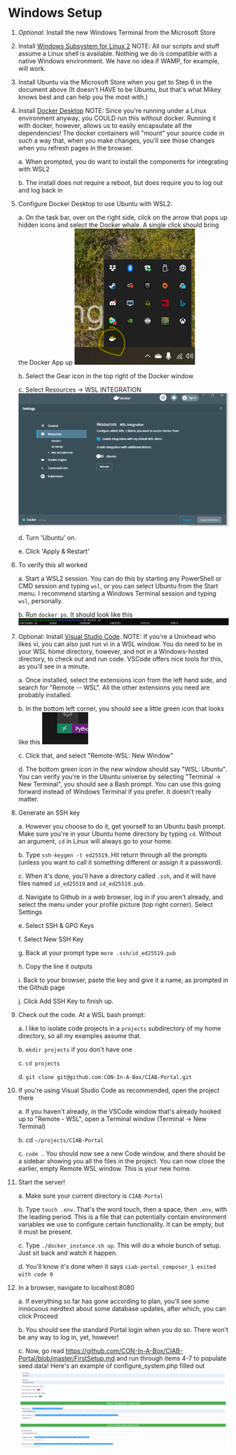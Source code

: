 # Windows Setup

1.  *Optional*: Install the new Windows Terminal from the Microsoft Store

2.  Install [Windows Subsystem for Linux 2](https://docs.microsoft.com/en-us/windows/wsl/install-win10)
    NOTE: All our scripts and stuff assume a Linux shell is available. Nothing we do is compatible with a native Windows environment. We have no idea if WAMP, for example, will work.

3.  Install Ubuntu via the Microsoft Store when you get to Step 6 in the
    document above (It doesn't HAVE to be Ubuntu, but that's what Mikey knows best and can help you the most with.)

4.  Install [Docker Desktop](https://docs.docker.com/docker-for-windows/install/#:~:text=Install%20Docker%20Desktop%20on%20Windows%20%F0%9F%94%97%201%20Double-click,complete%20dialog%20and%20launch%20the%20Docker%20Desktop%20application) NOTE: Since you're running under a Linux environment anyway, you COULD run this without docker. Running it with docker, however, allows us to easily encapsulate all the dependencies! The docker containers will "mount" your source code in such a way that, when you make changes, you'll see those changes when you refresh pages in the browser.

    a.  When prompted, you do want to install the components for
        integrating with WSL2

    b.  The install does not require a reboot, but does require you to
        log out and log back in

5.  Configure Docker Desktop to use Ubuntu with WSL2:

    a.  On the task bar, over on the right side, click on the arrow that
        pops up hidden icons and select the Docker whale. A single click
        should bring the Docker App up
        ![](media/image1.png)

    b.  Select the Gear icon in the top right of the Docker window

    c.  Select Resources -\> WSL
        INTEGRATION
        ![](media/image2.png)

    d.  Turn 'Ubuntu' on.

    e.  Click 'Apply & Restart'

6.  To verify this all worked

    a.  Start a WSL2 session. You can do this by starting any PowerShell
        or CMD session and typing `wsl`, or you can select Ubuntu from
        the Start menu. I recommend starting a Windows Terminal session
        and typing `wsl`, personally.

    b.  Run `docker ps`. It should look like this
        ![](media/image3.png)

7.  Optional: Install [Visual Studio Code](https://code.visualstudio.com/). NOTE: If you're a Unixhead who likes vi, you can also just run vi in a WSL window. You do need to be in your WSL home directory, however, and not in a Windows-hosted directory, to check out and run code. VSCode offers nice tools for this, as you'll see in a minute.

    a.  Once installed, select the extensions icon from the left hand
        side, and search for "Remote -- WSL". All the other extensions
        you need are probably installed.

    b.  In the bottom left corner, you should see a little green icon
        that looks like this 
        ![Green Icon](media/image4.png)

    c.  Click that, and select "Remote-WSL: New Window"

    d.  The bottom green icon in the new window should say "WSL:
        Ubuntu". You can verify you're in the Ubuntu universe by
        selecting "Terminal -\> New Terminal", you should see a Bash
        prompt. You can use this going forward instead of Windows Terminal if you prefer. It doesn't really matter.

8.  Generate an SSH key

    a.  However you choose to do it, get yourself to an Ubuntu bash
        prompt. Make sure you're in your Ubuntu home directory by typing
        `cd`. Without an argument, `cd` in Linux will always go to
        your home.

    b.  Type `ssh-keygen -t ed25519`. Hit return through all the
        prompts (unless you want to call it something different or
        assign it a password).

    c.  When it's done, you'll have a directory called `.ssh`, and it
        will have files named `id_ed25519` and `id_ed25519.pub`.

    d.  Navigate to Github in a web browser, log in if you aren't
        already, and select the menu under your profile picture (top
        right corner). Select Settings

    e.  Select SSH & GPG Keys

    f.  Select New SSH Key

    g.  Back at your prompt type `more .ssh/id_ed25519.pub`

    h.  Copy the line it outputs

    i.  Back to your browser, paste the key and give it a name, as
        prompted in the Github page

    j.  Click Add SSH Key to finish up.

9.  Check out the code. At a WSL bash prompt:

    a.  I like to isolate code projects in a `projects` subdirectory
        of my home directory, so all my examples assume that.

    b.  `mkdir projects` if you don't have one

    c.  `cd projects`

    d.  `git clone git@github.com:CON-In-A-Box/CIAB-Portal.git`

10. If you're using Visual Studio Code as recommended, open the project there

    a. If you haven't already, in the VSCode window that's already hooked up to "Remote - WSL", open a Terminal window (Terminal -> New Terminal)

    b. cd `~/projects/CIAB-Portal`

    c. `code .`
        You should now see a new Code window, and there should be a sidebar showing you all the files in the project. You can now close the earlier, empty Remote WSL window. This is your new home.

10. Start the server!

    a.  Make sure your current directory is `CIAB-Portal`

    b.  Type `touch .env`. That's the word touch, then a space, then
        `.env`, with the leading period. This is a file that can
        potentially contain environment variables we use to configure
        certain functionality. It can be empty, but it must be present.

    c.  Type `./docker_instance.sh up`. This will do a whole bunch of
        setup. Just sit back and watch it happen.

    d.  You'll know it's done when it says `ciab-portal_composer_1
        exited with code 0`

11. In a browser, navigate to localhost:8080

    a.  If everything so far has gone according to plan, you'll see some
        innocuous nerdtext about some database updates, after which, you
        can click Proceed

    b.  You should see the standard Portal login when you do so. There
        won't be any way to log in, yet, however!

    c.  Now, go read
        <https://github.com/CON-In-A-Box/CIAB-Portal/blob/master/FirstSetup.md>
        and run through items 4-7 to populate seed data!
        Here's an example of configure_system.php filled out
        ![](media/image5.png)
